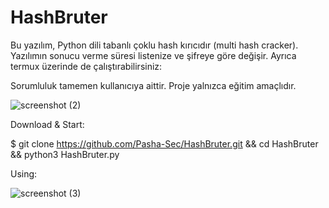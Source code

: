# HashBruter
Bu yazılım, Python dili tabanlı çoklu hash kırıcıdır (multi hash cracker). Yazılımın sonucu verme süresi listenize ve şifreye göre değişir. Ayrıca termux üzerinde de çalıştırabilirsiniz:



Sorumluluk tamemen kullanıcıya aittir. Proje yalnızca eğitim amaçlıdır.

![screenshot (2)](https://github.com/Pasha-Sec/HashBruter/assets/148802667/1a9faf56-143f-4f11-b648-176bf49d324f)




Download & Start:

   $ git clone https://github.com/Pasha-Sec/HashBruter.git && cd HashBruter && python3 HashBruter.py



   
Using:

![screenshot (3)](https://github.com/Pasha-Sec/HashBruter/assets/148802667/bfa9cc75-217a-458c-b303-032a775e2e83)


